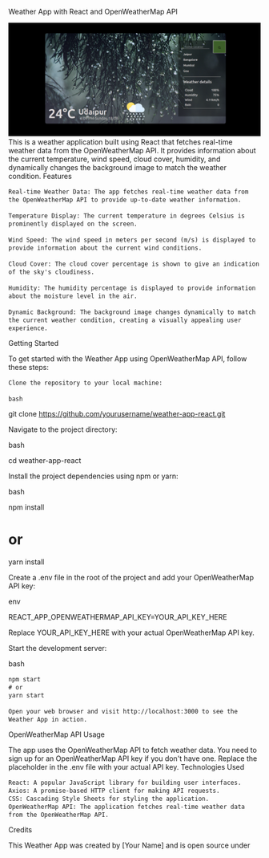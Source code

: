 Weather App with React and OpenWeatherMap API

![![Alt text](<Screenshot from 2023-08-24 23-13-30.png>)](<src/assets/Screenshot from 2023-08-24 23-13-30.png>)
This is a weather application built using React that fetches real-time weather data from the OpenWeatherMap API. It provides information about the current temperature, wind speed, cloud cover, humidity, and dynamically changes the background image to match the weather condition.
Features

    Real-time Weather Data: The app fetches real-time weather data from the OpenWeatherMap API to provide up-to-date weather information.

    Temperature Display: The current temperature in degrees Celsius is prominently displayed on the screen.

    Wind Speed: The wind speed in meters per second (m/s) is displayed to provide information about the current wind conditions.

    Cloud Cover: The cloud cover percentage is shown to give an indication of the sky's cloudiness.

    Humidity: The humidity percentage is displayed to provide information about the moisture level in the air.

    Dynamic Background: The background image changes dynamically to match the current weather condition, creating a visually appealing user experience.

Getting Started

To get started with the Weather App using OpenWeatherMap API, follow these steps:

    Clone the repository to your local machine:

    bash

git clone https://github.com/yourusername/weather-app-react.git

Navigate to the project directory:

bash

cd weather-app-react

Install the project dependencies using npm or yarn:

bash

npm install

# or

yarn install

Create a .env file in the root of the project and add your OpenWeatherMap API key:

env

REACT_APP_OPENWEATHERMAP_API_KEY=YOUR_API_KEY_HERE

Replace YOUR_API_KEY_HERE with your actual OpenWeatherMap API key.

Start the development server:

bash

    npm start
    # or
    yarn start

    Open your web browser and visit http://localhost:3000 to see the Weather App in action.

OpenWeatherMap API Usage

The app uses the OpenWeatherMap API to fetch weather data. You need to sign up for an OpenWeatherMap API key if you don't have one. Replace the placeholder in the .env file with your actual API key.
Technologies Used

    React: A popular JavaScript library for building user interfaces.
    Axios: A promise-based HTTP client for making API requests.
    CSS: Cascading Style Sheets for styling the application.
    OpenWeatherMap API: The application fetches real-time weather data from the OpenWeatherMap API.

Credits

This Weather App was created by [Your Name] and is open source under
